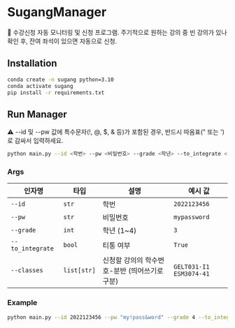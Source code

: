 # SugangManager
🚀 수강신청 자동 모니터링 및 신청 프로그램. 주기적으로 원하는 강의 중 빈 강의가 있나 확인 후, 잔여 좌석이 있으면 자동으로 신청.

## Installation
```bash
conda create -n sugang python=3.10
conda activate sugang
pip install -r requirements.txt
```

## Run Manager
⚠️ --id 및 --pw 값에 특수문자(!, @, $, & 등)가 포함된 경우, 반드시 따옴표(" 또는 ')로 감싸서 입력하세요.
```bash
python main.py --id <학번> --pw <비밀번호> --grade <학년> --to_integrate <티통 여부> --classes <들을 수업들 학수번호>
```

### Args

| 인자명            | 타입        | 설명                                             | 예시 값                  |
|------------------|-------------|--------------------------------------------------|-------------------------|
| `--id`           | `str`       | 학번                                              | `2022123456`            |
| `--pw`           | `str`       | 비밀번호                                          | `mypassword`            |
| `--grade`        | `int`       | 학년 (1~4)                                        | `3`                     |
| `--to_integrate` | `bool`      | 티통 여부                                         | `True`                  |
| `--classes`      | `list[str]` | 신청할 강의의 학수번호-분반 (띄어쓰기로 구분)        | `GELT031-I1 ESM3074-41` |

### Example
```bash
python main.py --id 2022123456 --pw "my!pass&word" --grade 4 --to_integrate False --classes GELT031-I1 ESM3074-41
```


